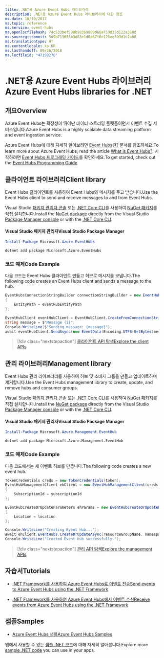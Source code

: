 ```yaml
---
title: .NET용 Azure Event Hubs 라이브러리
description: .NET용 Azure Event Hubs 라이브러리에 대한 참조
ms.date: 10/19/2017
ms.topic: reference
ms.service: event-hubs
ms.openlocfilehash: 74c533bef598b90369009d68a759d35d122a368d
ms.sourcegitcommit: 5d9b713653b3d03e1d0a67f6e126ee399d1c2a60
ms.translationtype: HT
ms.contentlocale: ko-KR
ms.lasthandoff: 09/26/2018
ms.locfileid: "47190276"
---
```

# <a name="azure-event-hubs-libraries-for-net"></a><span data-ttu-id="38f59-103">.NET용 Azure Event Hubs 라이브러리</span><span class="sxs-lookup"><span data-stu-id="38f59-103">Azure Event Hubs libraries for .NET</span></span>

## <a name="overview"></a><span data-ttu-id="38f59-104">개요</span><span class="sxs-lookup"><span data-stu-id="38f59-104">Overview</span></span>

<span data-ttu-id="38f59-105">Azure Event Hubs는 확장성이 뛰어난 데이터 스트리밍 플랫폼이면서 이벤트 수집 서비스입니다.</span><span class="sxs-lookup"><span data-stu-id="38f59-105">Azure Event Hubs is a highly scalable data streaming platform and event ingestion service.</span></span>

<span data-ttu-id="38f59-106">Azure Event Hubs에 대해 자세히 알아보려면 [Event Hubs란?](/azure/event-hubs/event-hubs-what-is-event-hubs) 문서를 참조하세요.</span><span class="sxs-lookup"><span data-stu-id="38f59-106">To learn more about Azure Event Hubs, read the article [What is Event Hubs?](/azure/event-hubs/event-hubs-what-is-event-hubs).</span></span>  <span data-ttu-id="38f59-107">시작하려면 [Event Hubs 프로그래밍 가이드](/azure/event-hubs/event-hubs-programming-guide)를 확인하세요.</span><span class="sxs-lookup"><span data-stu-id="38f59-107">To get started, check out the [Event Hubs Programming Guide](/azure/event-hubs/event-hubs-programming-guide).</span></span>

## <a name="client-library"></a><span data-ttu-id="38f59-108">클라이언트 라이브러리</span><span class="sxs-lookup"><span data-stu-id="38f59-108">Client library</span></span>

<span data-ttu-id="38f59-109">Event Hubs 클라이언트를 사용하여 Event Hubs와 메시지를 주고 받습니다.</span><span class="sxs-lookup"><span data-stu-id="38f59-109">Use the Event Hubs client to send and receive messages to and from Event Hubs.</span></span>

<span data-ttu-id="38f59-110">Visual Studio [패키지 관리자 콘솔][PackageManager] 또는 [.NET Core CLI][DotNetCLI]를 사용하여 [NuGet 패키지](https://www.nuget.org/packages/Microsoft.Azure.EventHubs)를 직접 설치합니다.</span><span class="sxs-lookup"><span data-stu-id="38f59-110">Install the [NuGet package](https://www.nuget.org/packages/Microsoft.Azure.EventHubs) directly from the Visual Studio [Package Manager console][PackageManager] or with the [.NET Core CLI][DotNetCLI].</span></span>

#### <a name="visual-studio-package-manager"></a><span data-ttu-id="38f59-111">Visual Studio 패키지 관리자</span><span class="sxs-lookup"><span data-stu-id="38f59-111">Visual Studio Package Manager</span></span>

```powershell
Install-Package Microsoft.Azure.EventHubs
```

```bash
dotnet add package Microsoft.Azure.EventHubs
```

### <a name="code-example"></a><span data-ttu-id="38f59-112">코드 예제</span><span class="sxs-lookup"><span data-stu-id="38f59-112">Code Example</span></span>

<span data-ttu-id="38f59-113">다음 코드는 Event Hubs 클라이언트 만들고 허브로 메시지를 보냅니다.</span><span class="sxs-lookup"><span data-stu-id="38f59-113">The following code creates an Event Hubs client and sends a message to the hub.</span></span>

```csharp
EventHubsConnectionStringBuilder connectionStringBuilder = new EventHubsConnectionStringBuilder(eventHubConnectionString)
{
    EntityPath = eventHubEntityPath
};

EventHubClient eventHubClient = EventHubClient.CreateFromConnectionString(connectionStringBuilder.ToString());
string message = $"Message {i}";
Console.WriteLine($"Sending message: {message}");
await eventHubClient.SendAsync(new EventData(Encoding.UTF8.GetBytes(message)));
```

> [!div class="nextstepaction"]
> [<span data-ttu-id="38f59-114">클라이언트 API 탐색</span><span class="sxs-lookup"><span data-stu-id="38f59-114">Explore the client APIs</span></span>](/dotnet/api/overview/azure/eventhub/client)

## <a name="management-library"></a><span data-ttu-id="38f59-115">관리 라이브러리</span><span class="sxs-lookup"><span data-stu-id="38f59-115">Management library</span></span>

<span data-ttu-id="38f59-116">Event Hubs 관리 라이브러리를 사용하여 허브 및 소비자 그룹을 만들고 업데이트하며 제거합니다.</span><span class="sxs-lookup"><span data-stu-id="38f59-116">Use the Event Hubs management library to create, update, and remove hubs and consumer groups.</span></span>

<span data-ttu-id="38f59-117">Visual Studio [패키지 관리자 콘솔][PackageManager] 또는 [.NET Core CLI][DotNetCLI]를 사용하여 [NuGet 패키지](https://www.nuget.org/packages/Microsoft.Azure.Management.EventHub)를 직접 설치합니다.</span><span class="sxs-lookup"><span data-stu-id="38f59-117">Install the [NuGet package](https://www.nuget.org/packages/Microsoft.Azure.Management.EventHub) directly from the Visual Studio [Package Manager console][PackageManager] or with the [.NET Core CLI][DotNetCLI].</span></span>

#### <a name="visual-studio-package-manager"></a><span data-ttu-id="38f59-118">Visual Studio 패키지 관리자</span><span class="sxs-lookup"><span data-stu-id="38f59-118">Visual Studio Package Manager</span></span>

```powershell
Install-Package Microsoft.Azure.Management.EventHub
```

```bash
dotnet add package Microsoft.Azure.Management.EventHub
```

### <a name="code-example"></a><span data-ttu-id="38f59-119">코드 예제</span><span class="sxs-lookup"><span data-stu-id="38f59-119">Code Example</span></span>

<span data-ttu-id="38f59-120">다음 코드에서는 새 이벤트 허브를 만듭니다.</span><span class="sxs-lookup"><span data-stu-id="38f59-120">The following code creates a new event hub.</span></span>

```csharp
TokenCredentials creds = new TokenCredentials(token);
EventHubManagementClient ehClient = new EventHubManagementClient(creds)
{
    SubscriptionId = subscriptionId
};

EventHubCreateOrUpdateParameters ehParams = new EventHubCreateOrUpdateParameters()
{
    Location = location
};

Console.WriteLine("Creating Event Hub...");
await ehClient.EventHubs.CreateOrUpdateAsync(resourceGroupName, namespaceName, EventHubName, ehParams);
Console.WriteLine("Created Event Hub successfully.");
```

> [!div class="nextstepaction"]
> [<span data-ttu-id="38f59-121">관리 API 탐색</span><span class="sxs-lookup"><span data-stu-id="38f59-121">Explore the management APIs</span></span>](/dotnet/api/overview/azure/eventhub/management)

## <a name="tutorials"></a><span data-ttu-id="38f59-122">자습서</span><span class="sxs-lookup"><span data-stu-id="38f59-122">Tutorials</span></span>

* [<span data-ttu-id="38f59-123">.NET Framework를 사용하여 Azure Event Hubs로 이벤트 전송</span><span class="sxs-lookup"><span data-stu-id="38f59-123">Send events to Azure Event Hubs using the .NET Framework</span></span>](/azure/event-hubs/event-hubs-dotnet-framework-getstarted-send)

* [<span data-ttu-id="38f59-124">.NET Framework를 사용하여 Azure Event Hubs에서 이벤트 수신</span><span class="sxs-lookup"><span data-stu-id="38f59-124">Receive events from Azure Event Hubs using the .NET Framework</span></span>](/azure/event-hubs/event-hubs-dotnet-framework-getstarted-receive-eph)

## <a name="samples"></a><span data-ttu-id="38f59-125">샘플</span><span class="sxs-lookup"><span data-stu-id="38f59-125">Samples</span></span>

* [<span data-ttu-id="38f59-126">Azure Event Hubs 샘플</span><span class="sxs-lookup"><span data-stu-id="38f59-126">Azure Event Hubs Samples</span></span>](https://github.com/Azure/azure-event-hubs/tree/master/samples)

<span data-ttu-id="38f59-127">앱에서 사용할 수 있는 [샘플 .NET 코드](https://azure.microsoft.com/resources/samples/?platform=dotnet)에 대해 자세히 알아봅니다.</span><span class="sxs-lookup"><span data-stu-id="38f59-127">Explore more [sample .NET code](https://azure.microsoft.com/resources/samples/?platform=dotnet) you can use in your apps.</span></span>

[PackageManager]: https://docs.microsoft.com/nuget/tools/package-manager-console
[DotNetCLI]: https://docs.microsoft.com/dotnet/core/tools/dotnet-add-package
